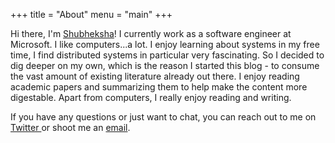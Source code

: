 +++
title = "About"
menu = "main"
+++

Hi there, I'm <a href="https://shubheksha.com/"> Shubheksha</a>! I currently work as a software engineer at Microsoft. I like computers...a lot. I enjoy learning about systems in my free time, I find distributed systems in particular very fascinating. So I decided to dig deeper on my own, which is the reason I started this blog - to consume the vast amount of existing literature already out there. I enjoy reading academic papers and summarizing them to help make the content more digestable. Apart from computers, I really enjoy reading and writing.

If you have any questions or just want to chat, you can reach out to me on <a href="https://twitter.com/ScribblingOn"> Twitter </a> or shoot me an
<a href="mailto:hi@shubheksha.com">email</a>.